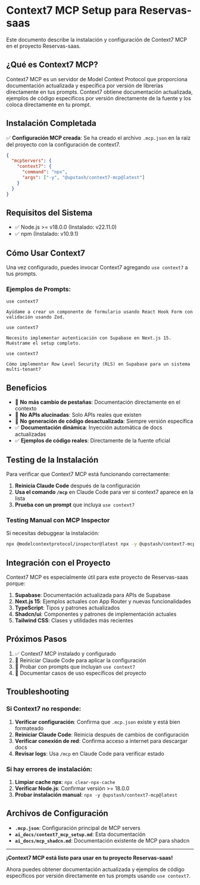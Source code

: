 # Context7 MCP Setup para Reservas-saas

Este documento describe la instalación y configuración de Context7 MCP en el proyecto Reservas-saas.

## ¿Qué es Context7 MCP?

Context7 MCP es un servidor de Model Context Protocol que proporciona documentación actualizada y específica por versión de librerías directamente en tus prompts. Context7 obtiene documentación actualizada, ejemplos de código específicos por versión directamente de la fuente y los coloca directamente en tu prompt.

## Instalación Completada

✅ **Configuración MCP creada**: Se ha creado el archivo `.mcp.json` en la raíz del proyecto con la configuración de context7.

```json
{
  "mcpServers": {
    "context7": {
      "command": "npx",
      "args": ["-y", "@upstash/context7-mcp@latest"]
    }
  }
}
```

## Requisitos del Sistema

- ✅ Node.js >= v18.0.0 (Instalado: v22.11.0)
- ✅ npm (Instalado: v10.9.1)

## Cómo Usar Context7

Una vez configurado, puedes invocar Context7 agregando `use context7` a tus prompts.

### Ejemplos de Prompts:

```
use context7

Ayúdame a crear un componente de formulario usando React Hook Form con validación usando Zod.
```

```
use context7

Necesito implementar autenticación con Supabase en Next.js 15. Muéstrame el setup completo.
```

```
use context7

Cómo implementar Row Level Security (RLS) en Supabase para un sistema multi-tenant?
```

## Beneficios

- 🚫 **No más cambio de pestañas**: Documentación directamente en el contexto
- 🚫 **No APIs alucinadas**: Solo APIs reales que existen
- 🚫 **No generación de código desactualizada**: Siempre versión específica
- ✅ **Documentación dinámica**: Inyección automática de docs actualizadas
- ✅ **Ejemplos de código reales**: Directamente de la fuente oficial

## Testing de la Instalación

Para verificar que Context7 MCP está funcionando correctamente:

1. **Reinicia Claude Code** después de la configuración
2. **Usa el comando `/mcp`** en Claude Code para ver si context7 aparece en la lista
3. **Prueba con un prompt** que incluya `use context7`

### Testing Manual con MCP Inspector

Si necesitas debuggear la instalación:

```bash
npx @modelcontextprotocol/inspector@latest npx -y @upstash/context7-mcp@latest
```

## Integración con el Proyecto

Context7 MCP es especialmente útil para este proyecto de Reservas-saas porque:

1. **Supabase**: Documentación actualizada para APIs de Supabase
2. **Next.js 15**: Ejemplos actuales con App Router y nuevas funcionalidades
3. **TypeScript**: Tipos y patrones actualizados
4. **Shadcn/ui**: Componentes y patrones de implementación actuales
5. **Tailwind CSS**: Clases y utilidades más recientes

## Próximos Pasos

1. ✅ Context7 MCP instalado y configurado
2. 🔄 Reiniciar Claude Code para aplicar la configuración
3. 🧪 Probar con prompts que incluyan `use context7`
4. 📝 Documentar casos de uso específicos del proyecto

## Troubleshooting

### Si Context7 no responde:

1. **Verificar configuración**: Confirma que `.mcp.json` existe y está bien formateado
2. **Reiniciar Claude Code**: Reinicia después de cambios de configuración
3. **Verificar conexión de red**: Confirma acceso a internet para descargar docs
4. **Revisar logs**: Usa `/mcp` en Claude Code para verificar estado

### Si hay errores de instalación:

1. **Limpiar cache npx**: `npx clear-npx-cache`
2. **Verificar Node.js**: Confirmar versión >= 18.0.0
3. **Probar instalación manual**: `npx -y @upstash/context7-mcp@latest`

## Archivos de Configuración

- **`.mcp.json`**: Configuración principal de MCP servers
- **`ai_docs/context7_mcp_setup.md`**: Esta documentación
- **`ai_docs/mcp_shadcn.md`**: Documentación existente de MCP para shadcn

---

**¡Context7 MCP está listo para usar en tu proyecto Reservas-saas!**

Ahora puedes obtener documentación actualizada y ejemplos de código específicos por versión directamente en tus prompts usando `use context7`.